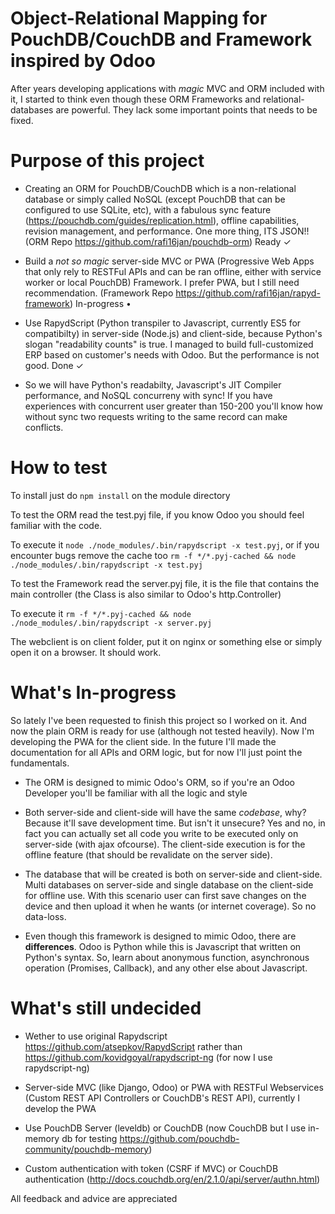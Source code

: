 # Object-Relational Mapping for PouchDB/CouchDB and Framework inspired by Odoo
After years developing applications with *magic* MVC and ORM included with it, I started to think even though these ORM Frameworks and relational-databases are powerful. They lack some important points that needs to be fixed.

# Purpose of this project
- Creating an ORM for PouchDB/CouchDB which is a non-relational database or simply called NoSQL (except PouchDB that can be configured to use SQLite, etc), with a fabulous sync feature (https://pouchdb.com/guides/replication.html), offline capabilities, revision management, and performance. One more thing, ITS JSON!! (ORM Repo https://github.com/rafi16jan/pouchdb-orm) Ready ✓

- Build a *not so magic* server-side MVC or PWA (Progressive Web Apps that only rely to RESTFul APIs and can be ran offline, either with service worker or local PouchDB) Framework. I prefer PWA, but I still need recommendation. (Framework Repo https://github.com/rafi16jan/rapyd-framework) In-progress •

- Use RapydScript (Python transpiler to Javascript, currently ES5 for compatibilty) in server-side (Node.js) and client-side, because Python's slogan "readability counts" is true. I managed to build full-customized ERP based on customer's needs with Odoo. But the performance is not good. Done ✓

- So we will have Python's readabilty, Javascript's JIT Compiler performance, and NoSQL concurreny with sync! If you have experiences with concurrent user greater than 150-200 you'll know how without sync two requests writing to the same record can make conflicts.

# How to test
To install just do `npm install` on the module directory

To test the ORM read the test.pyj file, if you know Odoo you should feel familiar with the code.

To execute it `node ./node_modules/.bin/rapydscript -x test.pyj`, or if you encounter bugs remove the cache too `rm -f */*.pyj-cached && node ./node_modules/.bin/rapydscript -x test.pyj`

To test the Framework read the server.pyj file, it is the file that contains the main controller (the Class is also similar to Odoo's http.Controller)

To execute it `rm -f */*.pyj-cached && node ./node_modules/.bin/rapydscript -x server.pyj`

The webclient is on client folder, put it on nginx or something else or simply open it on a browser. It should work.

# What's In-progress
So lately I've been requested to finish this project so I worked on it. And now the plain ORM is ready for use (although not tested heavily). Now I'm developing the PWA for the client side. In the future I'll made the documentation for all APIs and ORM logic, but for now I'll just point the fundamentals.

- The ORM is designed to mimic Odoo's ORM, so if you're an Odoo Developer you'll be familiar with all the logic and style

- Both server-side and client-side will have the same *codebase*, why? Because it'll save development time. But isn't it unsecure? Yes and no, in fact you can actually set all code you write to be executed only on server-side (with ajax ofcourse). The client-side execution is for the offline feature (that should be revalidate on the server side).

- The database that will be created is both on server-side and client-side. Multi databases on server-side and single database on the client-side for offline use. With this scenario user can first save changes on the device and then upload it when he wants (or internet coverage). So no data-loss.

- Even though this framework is designed to mimic Odoo, there are **differences**. Odoo is Python while this is Javascript that written on Python's syntax. So, learn about anonymous function, asynchronous operation (Promises, Callback), and any other else about Javascript.

# What's still undecided
- Wether to use original Rapydscript https://github.com/atsepkov/RapydScript rather than https://github.com/kovidgoyal/rapydscript-ng (for now I use rapydscript-ng)

- Server-side MVC (like Django, Odoo) or PWA with RESTFul Webservices (Custom REST API Controllers or CouchDB's REST API), currently I develop the PWA

- Use PouchDB Server (leveldb) or CouchDB (now CouchDB but I use in-memory db for testing https://github.com/pouchdb-community/pouchdb-memory)

- Custom authentication with token (CSRF if MVC) or CouchDB authentication (http://docs.couchdb.org/en/2.1.0/api/server/authn.html)

All feedback and advice are appreciated
